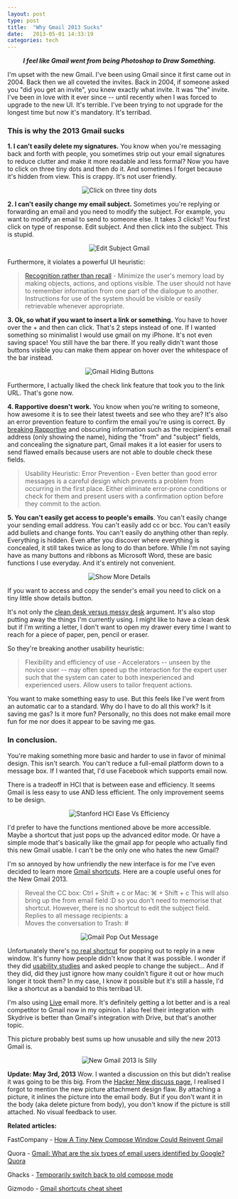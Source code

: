 ```yaml
---
layout: post
type: post
title:  "Why Gmail 2013 Sucks"
date:   2013-05-01 14:33:19
categories: tech 
---
```


<center><strong><em>I feel like Gmail went from being Photoshop to Draw Something.</em></strong></center>

I'm upset with the new Gmail. I've been using Gmail since it first came out in 2004. Back then we all coveted the invites. Back in 2004, if someone asked you "did you get an invite", you knew exactly what invite. It was "the" invite. I've been in love with it ever since -- until recently when I was forced to upgrade to the new UI. It's terrible. I've been trying to not upgrade for the longest time but now it's mandatory. It's terribad.

<h3>This is why the 2013 Gmail sucks</h3>

<strong>1. I can't easily delete my signatures.</strong> You know when you're messaging back and forth with people, you sometimes strip out your email signatures to reduce clutter and make it more readable and less formal? Now you have to click on three tiny dots and then do it. And sometimes I forget because it's hidden from view. This is crappy. It's not user friendly.

<center><img alt="Click on three tiny dots" src="{{site.url}}/assets/posts/Click-on-three-tiny-dots.jpg"></center>

<strong>2. I can't easily change my email subject.</strong> Sometimes you're replying or forwarding an email and you need to modify the subject. For example, you want to modify an email to send to someone else. It takes 3 clicks!! You first click on type of response. Edit subject. And then click into the subject. This is stupid.


<center><img alt="Edit Subject Gmail" src="{{site.url}}/assets/posts/Edit-Subject-Gmail.jpg" ></center>

Furthermore, it violates a powerful UI heuristic:

<blockquote><a href="http://www.nngroup.com/articles/ten-usability-heuristics/">Recognition rather than recall</a> - Minimize the user's memory load by making objects, actions, and options visible. The user should not have to remember information from one part of the dialogue to another. Instructions for use of the system should be visible or easily retrievable whenever appropriate.</blockquote>

<strong>3. Ok, so what if you want to insert a link or something.</strong> You have to hover over the + and then can click. That's 2 steps instead of one. If I wanted something so minimalist I would use gmail on my iPhone. It's not even saving space! You still have the bar there. If you really didn't want those buttons visible you can make them appear on hover over the whitespace of the bar instead.

<center><img alt="Gmail Hiding Buttons" src="{{site.url}}/assets/posts/Hiding-Buttons.jpg" ></center>

Furthermore, I actually liked the check link feature that took you to the link URL. That's gone now.

<strong>4. Rapportive doesn't work.</strong> You know when you're writing to someone, how awesome it is to see their latest tweets and see who they are? It's also an error prevention feature to confirm the email you're using is correct. By <a href="http://www.forbes.com/sites/alexkantrowitz/2013/04/05/gmails-new-compose-breaks-rapportive-perhaps-its-most-useful-plugin/">breaking Rapportive</a> and obscuring information such as the recipient's email address (only showing the name), hiding the "from" and "subject" fields, and concealing the signature part, Gmail makes it a lot easier for users to send flawed emails because users are not able to double check these fields.

<blockquote>Usability Heuristic: Error Prevention - Even better than good error messages is a careful design which prevents a problem from occurring in the first place. Either eliminate error-prone conditions or check for them and present users with a confirmation option before they commit to the action.</blockquote>

<strong>5. You can't easily get access to people's emails</strong>. You can't easily change your sending email address. You can't easily add cc or bcc. You can't easily add bullets and change fonts. You can't easily do anything other than reply. Everything is hidden. Even after you discover where everything is concealed, it still takes twice as long to do than before. While I'm not saying have as many buttons and ribbons as Microsoft Word, these are basic functions I use everyday. And it's entirely not convenient.

<center><img alt="Show More Details" src="{{site.url}}/assets/posts/Show-More-Details.jpg"></center>

If you want to access and copy the sender's email you need to click on a tiny little show details button.

It's not only the <a href="http://www.hrmonline.ca/article/messy-vs--clean-the-battle-for-desk-space-124236.aspx">clean desk versus messy desk</a> argument. It's also stop putting away the things I'm currently using. I might like to have a clean desk but if I'm writing a letter, I don't want to open my drawer every time I want to reach for a piece of paper, pen, pencil or eraser. 

So they're breaking another usability heuristic:
<blockquote>Flexibility and efficiency of use - Accelerators -- unseen by the novice user -- may often speed up the interaction for the expert user such that the system can cater to both inexperienced and experienced users. Allow users to tailor frequent actions.</blockquote>

You want to make something easy to use. But this feels like I've went from an automatic car to a standard. Why do I have to do all this work? Is it saving me gas? Is it more fun? Personally, no this does not make email more fun for me nor does it appear to be saving me gas.

<h3>In conclusion.</h3>

You're making something more basic and harder to use in favor of minimal design. This isn't search. You can't reduce a full-email platform down to a message box. If I wanted that, I'd use Facebook which supports email now.

There is a tradeoff in HCI that is between ease and efficiency. It seems Gmail is less easy to use AND less efficient. The only improvement seems to be design.

<center><img alt="Stanford HCI Ease Vs Efficiency" src="{{site.url}}/assets/posts/Stanford-HCI-Ease-Vs-Efficiency.jpg" /></center>

I'd prefer to have the functions mentioned above be more accessible. Maybe a shortcut that just pops up the advanced editor mode. Or have a simple mode that's basically like the gmail app for people who actually find this new Gmail usable. I can't be the only one who hates the new Gmail?

I'm so annoyed by how unfriendly the new interface is for me I've even decided to learn more <a href="http://support.google.com/mail/answer/6594?hl=en">Gmail shortcuts</a>. Here are a couple useful ones for the New Gmail 2013.

<blockquote>
Reveal the CC box: Ctrl + Shift + c or Mac: ⌘ + Shift + c
This will also bring up the from email field :D so you don't need to memorise that shortcut. However, there is no shortcut to edit the subject field.
<br>
Replies to all message recipients: a
<br>
Moves the conversation to Trash: #
</blockquote>

<center><img src="{{site.url}}/assets/posts/Gmail-Pop-Out-Message.jpg" alt="Gmail Pop Out Message"></center>

Unfortunately there's <a href="http://webapps.stackexchange.com/questions/16684/gmail-pop-out-message-composer-with-shortcut">no real shortcut</a> for popping out to reply in a new window. It's funny how people didn't know that it was possible. I wonder if they did <a href="http://www.taigeair.com/how-to-conduct-a-usability-study/">usability studies</a> and asked people to change the subject... And if they did, did they just ignore how many couldn't figure it out or how much longer it took them? In my case, I know it possible but it's still a hassle, I'd like a shortcut as a bandaid to this terribad UI.

I'm also using <a href="http://live.com/">Live</a> email more. It's definitely getting a lot better and is a real competitor to Gmail now in my opinion. I also feel their integration with Skydrive is better than Gmail's integration with Drive, but that's another topic.

This picture probably best sums up how unusable and silly the new 2013 Gmail is.
<center><img src="{{site.url}}/assets/posts/New-Gmail-Is-Silly2.jpg" alt="New Gmail 2013 Is Silly" ></center>

<strong>Update: May 3rd, 2013</strong>
Wow. I wanted a discussion on this but didn't realise it was going to be this big. From the <a href="https://news.ycombinator.com/item?id=5650202">Hacker New discuss page</a>, I realised I forgot to mention the new picture attachment design flaw. By attaching a picture, it inlines the picture into the email body. But if you don't want it in the body (aka delete picture from body), you don't know if the picture is still attached. No visual feedback to user.

<strong>Related articles:</strong>

FastCompany - <a href="http://www.fastcodesign.com/1672250/how-a-tiny-new-compose-window-could-reinvent-gmail" target="_blank">How A Tiny New Compose Window Could Reinvent Gmail</a>

Quora - <a href="https://www.quora.com/Gmail/What-are-the-six-types-of-email-users-identified-by-Google/answer/Kevin-Fox" target="_blank">Gmail: What are the six types of email users identified by Google? Quora</a>

Ghacks - <a href=" http://www.ghacks.net/2013/04/01/switch-to-gmails-old-compose-window/" target="_blank">Temporarily switch back to old compose mode</a>

Gizmodo - <a href="http://gizmodo.com/5995218/a-cheat-sheet-of-every-single-gmail-keyboard-shortcut" target="_blank">Gmail shortcuts cheat sheet</a>